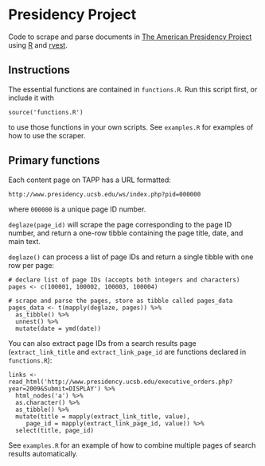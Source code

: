 # Presidency Project
Code to scrape and parse documents in [The American Presidency Project](http://www.presidency.ucsb.edu/) using [R](https://www.r-project.org/) and [rvest](https://cran.r-project.org/web/packages/rvest/index.html).

## Instructions

The essential functions are contained in ```functions.R```. Run this script first, or include it with

    source('functions.R')

to use those functions in your own scripts. See ```examples.R``` for examples of how to use the scraper.

## Primary functions

Each content page on TAPP has a URL formatted:

```http://www.presidency.ucsb.edu/ws/index.php?pid=000000```

where ```000000``` is a unique page ID number.

```deglaze(page_id)``` will scrape the page corresponding to the page ID number, and return a one-row tibble containing the page title, date, and main text.

```deglaze()``` can process a list of page IDs and return a single tibble with one row per page:

    # declare list of page IDs (accepts both integers and characters)
    pages <- c(100001, 100002, 100003, 100004)
    
    # scrape and parse the pages, store as tibble called pages_data
    pages_data <- t(mapply(deglaze, pages)) %>%
      as_tibble() %>%
      unnest() %>%
      mutate(date = ymd(date))

You can also extract page IDs from a search results page (```extract_link_title``` and ```extract_link_page_id``` are functions declared in ```functions.R```):

    links <- read_html('http://www.presidency.ucsb.edu/executive_orders.php?year=2009&Submit=DISPLAY') %>%
      html_nodes('a') %>%
      as.character() %>%
      as_tibble() %>%
      mutate(title = mapply(extract_link_title, value),
         page_id = mapply(extract_link_page_id, value)) %>%
      select(title, page_id)

See ```examples.R``` for an example of how to combine multiple pages of search results automatically.